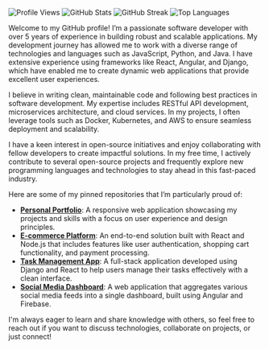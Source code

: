 ![Profile Views](https://komarev.com/ghpvc/?username=connorblare670)
![GitHub Stats](https://github-readme-stats.vercel.app/api?username=connorblare670&show_icons=true&hide_title=true&include_all_commits=true&count_private=true&theme=radical)
![GitHub Streak](https://github-readme-streak-stats.herokuapp.com/?user=connorblare670&theme=radical)
![Top Languages](https://github-readme-stats.vercel.app/api/top-langs/?username=connorblare670&layout=compact&theme=radical)

Welcome to my GitHub profile! I’m a passionate software developer with over 5 years of experience in building robust and scalable applications. My development journey has allowed me to work with a diverse range of technologies and languages such as JavaScript, Python, and Java. I have extensive experience using frameworks like React, Angular, and Django, which have enabled me to create dynamic web applications that provide excellent user experiences.

I believe in writing clean, maintainable code and following best practices in software development. My expertise includes RESTful API development, microservices architecture, and cloud services. In my projects, I often leverage tools such as Docker, Kubernetes, and AWS to ensure seamless deployment and scalability.

I have a keen interest in open-source initiatives and enjoy collaborating with fellow developers to create impactful solutions. In my free time, I actively contribute to several open-source projects and frequently explore new programming languages and technologies to stay ahead in this fast-paced industry.

Here are some of my pinned repositories that I’m particularly proud of:

- **[Personal Portfolio](https://github.com/connorblare670/personal-portfolio)**: A responsive web application showcasing my projects and skills with a focus on user experience and design principles.
- **[E-commerce Platform](https://github.com/connorblare670/e-commerce-platform)**: An end-to-end solution built with React and Node.js that includes features like user authentication, shopping cart functionality, and payment processing.
- **[Task Management App](https://github.com/connorblare670/task-management-app)**: A full-stack application developed using Django and React to help users manage their tasks effectively with a clean interface.
- **[Social Media Dashboard](https://github.com/connorblare670/social-media-dashboard)**: A web application that aggregates various social media feeds into a single dashboard, built using Angular and Firebase.

I'm always eager to learn and share knowledge with others, so feel free to reach out if you want to discuss technologies, collaborate on projects, or just connect!
